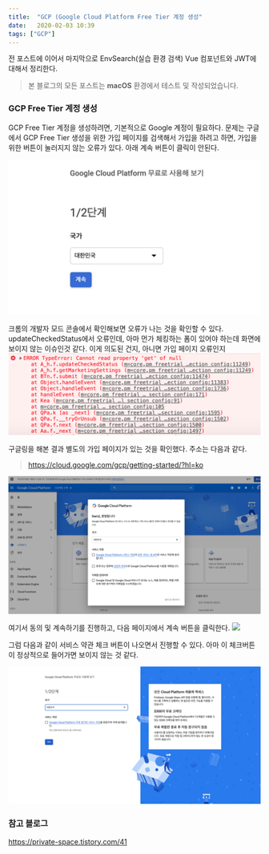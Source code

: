 ```yaml
---
title:  "GCP (Google Cloud Platform Free Tier 계정 생성"
date:   2020-02-03 10:39
tags: ["GCP"]
---
```


전 포스트에 이어서 마지막으로 EnvSearch(실습 환경 검색) Vue 컴포넌트와 JWT에 대해서 정리한다.

> 본 블로그의 모든 포스트는 **macOS** 환경에서 테스트 및 작성되었습니다.  

### GCP Free Tier 계정 생성
GCP Free Tier 계정을 생성하려면, 기본적으로 Google 계정이 필요하다. 문제는 구글에서 GCP Free Tier 생성을 위한 가입 페이지를 검색해서 가입을 하려고 하면, 가입을 위한 버튼이 눌러지지 않는 오류가 있다. 아래 계속 버튼이 클릭이 안된다.

![](../assets/images/gcp-register-error.png)

크롬의 개발자 모드 콘솔에서 확인해보면 오류가 나는 것을 확인할 수 있다. updateCheckedStatus에서 오류인데, 아마 먼가 체킹하는 폼이 있어야 하는데 화면에 보이지 않는 이슈인것 같다. 이게 의도된 건지, 아니면 가입 페이지 오류인지
![](../assets/images/gcp-register-error-message.png)

구글링을 해본 결과 별도의 가입 페이지가 있는 것을 확인했다. 주소는 다음과 같다. 
> https://cloud.google.com/gcp/getting-started/?hl=ko

![](../assets/images/gcp-register-2.png)


여기서 동의 및 계속하기를 진행하고, 다음 페이지에서 계속 버튼을 클릭한다.
![](../assets/images/gcp-register-3.png)

그럼 다음과 같이 서비스 약관 체크 버튼이 나오면서 진행할 수 있다. 아마 이 체크버튼이 정상적으로 들어가면 보이지 않는 것 같다.

![](../assets/images/gcp-register-4.png)

### 참고 블로그
https://private-space.tistory.com/41